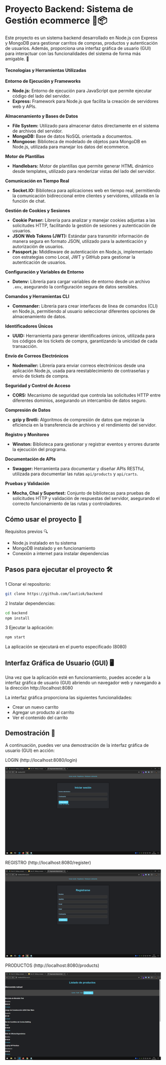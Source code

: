 # Proyecto Backend: Sistema de Gestión ecommerce 🛒📦

Este proyecto es un sistema backend desarrollado en Node.js con Express y MongoDB para gestionar carritos de compras, productos y autenticación de usuarios. Además, proporciona una interfaz gráfica de usuario (GUI) para interactuar con las funcionalidades del sistema de forma más amigable. 🚀

#### Tecnologías y Herramientas Utilizadas

**Entorno de Ejecución y Frameworks**
- **Node.js:** Entorno de ejecución para JavaScript que permite ejecutar código del lado del servidor.
- **Express:** Framework para Node.js que facilita la creación de servidores web y APIs.

**Almacenamiento y Bases de Datos**
- **File System:** Utilizado para almacenar datos directamente en el sistema de archivos del servidor.
- **MongoDB:** Base de datos NoSQL orientada a documentos.
- **Mongoose:** Biblioteca de modelado de objetos para MongoDB en Node.js, utilizada para manejar los datos del ecommerce.

**Motor de Plantillas**
- **Handlebars:** Motor de plantillas que permite generar HTML dinámico desde templates, utilizado para renderizar vistas del lado del servidor.

**Comunicación en Tiempo Real**
- **Socket.IO:** Biblioteca para aplicaciones web en tiempo real, permitiendo la comunicación bidireccional entre clientes y servidores, utilizada en la función de chat.

**Gestión de Cookies y Sesiones**
- **Cookie Parser:** Librería para analizar y manejar cookies adjuntas a las solicitudes HTTP, facilitando la gestión de sesiones y autenticación de usuarios.
- **JSON Web Tokens (JWT):** Estándar para transmitir información de manera segura en formato JSON, utilizado para la autenticación y autorización de usuarios.
- **Passport.js:** Middleware de autenticación en Node.js, implementado con estrategias como Local, JWT y GitHub para gestionar la autenticación de usuarios.

**Configuración y Variables de Entorno**
- **Dotenv:** Librería para cargar variables de entorno desde un archivo `.env`, asegurando la configuración segura de datos sensibles.

**Comandos y Herramientas CLI**
- **Commander:** Librería para crear interfaces de línea de comandos (CLI) en Node.js, permitiendo al usuario seleccionar diferentes opciones de almacenamiento de datos.

**Identificadores Únicos**
- **UUID:** Herramienta para generar identificadores únicos, utilizada para los códigos de los tickets de compra, garantizando la unicidad de cada transacción.

**Envío de Correos Electrónicos**
- **Nodemailer:** Librería para enviar correos electrónicos desde una aplicación Node.js, usada para reestablecimiento de contraseñas y envío de tickets de compra.

**Seguridad y Control de Acceso**
- **CORS:** Mecanismo de seguridad que controla las solicitudes HTTP entre diferentes dominios, asegurando un intercambio de datos seguro.

**Compresión de Datos**
- **gzip y Brotli:** Algoritmos de compresión de datos que mejoran la eficiencia en la transferencia de archivos y el rendimiento del servidor.

**Registro y Monitoreo**
- **Winston:** Biblioteca para gestionar y registrar eventos y errores durante la ejecución del programa.

**Documentación de APIs**
- **Swagger:** Herramienta para documentar y diseñar APIs RESTful, utilizada para documentar las rutas `api/products` y `api/carts`.

**Pruebas y Validación**
- **Mocha, Chai y Supertest:** Conjunto de bibliotecas para pruebas de solicitudes HTTP y validación de respuestas del servidor, asegurando el correcto funcionamiento de las rutas y controladores.


## Cómo usar el proyecto 🚀

Requisitos previos 🔍

- Node.js instalado en tu sistema
- MongoDB instalado y en funcionamiento
- Conexión a internet para instalar dependencias

## Pasos para ejecutar el proyecto 🛠️

1 Clonar el repositorio:

```bash
git clone https://github.com/lautiok/backend
```

2 Instalar dependencias:

```bash
cd backend
npm install

```

3 Ejecutar la aplicación:

```bash
npm start
```

La aplicación se ejecutará en el puerto especificado (8080)

## Interfaz Gráfica de Usuario (GUI) 🖥️

Una vez que la aplicación esté en funcionamiento, puedes acceder a la interfaz gráfica de usuario (GUI) abriendo un navegador web y navegando a la dirección http://localhost:8080

La interfaz gráfica proporciona las siguientes funcionalidades:

- Crear un nuevo carrito
- Agregar un producto al carrito
- Ver el contenido del carrito

## Demostración 🎥

A continuación, puedes ver una demostración de la interfaz gráfica de usuario (GUI) en acción:

LOGIN (http://localhost:8080/login)

[![Demo](./src/public/img/Capture-login.PNG)](http://localhost:8080/login)

REGISTRO (http://localhost:8080/register)

[![Demo](./src/public/img/Capture-registro.PNG)](http://localhost:8080/register)

PRODUCTOS (http://localhost:8080/products)

[![Demo](./src/public/img/Capture-products.PNG)](http://localhost:8080/products)
